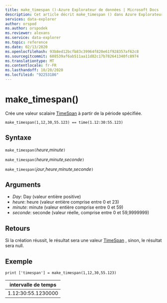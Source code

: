 ```yaml
---
title: make_timespan ()-Azure Explorateur de données | Microsoft Docs
description: Cet article décrit make_timespan () dans Azure Explorateur de données.
services: data-explorer
author: orspod
ms.author: orspodek
ms.reviewer: alexans
ms.service: data-explorer
ms.topic: reference
ms.date: 02/13/2020
ms.openlocfilehash: 93b8ed12bcfb83c39964f820e61f928357af62c8
ms.sourcegitcommit: 608539af6ab511aa11d82c17b782641340fc8974
ms.translationtype: MT
ms.contentlocale: fr-FR
ms.lasthandoff: 10/20/2020
ms.locfileid: "92253186"
---
```

# <a name="make_timespan"></a>make_timespan()

Crée une valeur scalaire [TimeSpan](./scalar-data-types/timespan.md) à partir de la période spécifiée.

```kusto
make_timespan(1,12,30,55.123) == time(1.12:30:55.123)
```

## <a name="syntax"></a>Syntaxe

`make_timespan(`*heure*,*minute*`)`

`make_timespan(`*heure*,*minute*,*seconde*`)`

`make_timespan(`*jour*,*heure*,*minute*,*seconde*`)`

## <a name="arguments"></a>Arguments

* *Day*: Day (valeur entière positive)
* *heure*: heure (valeur entière comprise entre 0 et 23)
* *minute*: minute (valeur entière comprise entre 0 et 59)
* *seconde*: seconde (valeur réelle, comprise entre 0 et 59,9999999)

## <a name="returns"></a>Retours

Si la création réussit, le résultat sera une valeur [TimeSpan](./scalar-data-types/timespan.md) , sinon, le résultat sera null.
 
## <a name="example"></a>Exemple

```kusto
print ['timespan'] = make_timespan(1,12,30,55.123)

```

|intervalle de temps|
|---|
|1.12:30:55.1230000|


